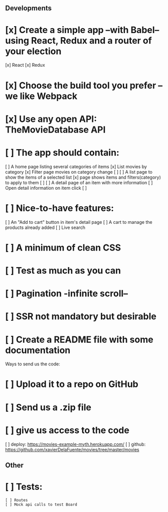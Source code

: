 ## Developments 


# [x] Create a simple app –with Babel– using React, Redux and a router of your election
  [x] React
  [x] Redux

# [x] Choose the build tool you prefer – we like Webpack

# [x] Use any open API: TheMovieDatabase API

# [ ] The app should contain:
  [ ] A home page listing several categories of items
    [x] List movies by category
    [x] Filter page movies on category change
    [ ] 
  [ ] A list page to show the items of a selected list 
    [x] page shows items and filters(category) to apply to them
    [ ] 
  [ ] A detail page of an item with more information
    [ ] Open detail information on item click
    [ ] 

# [ ] Nice-to-have features:
  [ ] An "Add to cart" button in item's detail page
  [ ] A cart to manage the products already added
  [ ] Live search

# [ ] A minimum of clean CSS 

# [ ] Test as much as you can

# [ ] Pagination -infinite scroll– 

# [ ] SSR not mandatory but desirable

# [ ] Create a README file with some documentation

Ways to send us the code:

# [ ] Upload it to a repo on GitHub

# [ ] Send us a .zip file

# [ ] give us access to the code 
  [ ] deploy: https://movies-example-myth.herokuapp.com/
  [ ] github: https://github.com/xavierDelaFuente/movies/tree/master/movies


  ## Other

  # [ ] Tests:
    [ ] Routes
    [ ] Mock api calls to test Board